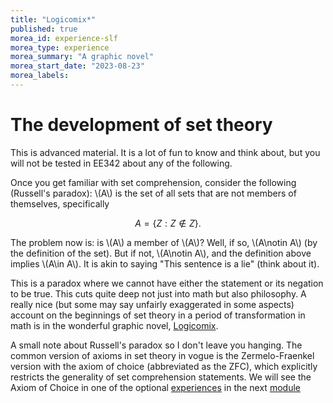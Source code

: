 ```yaml
---
title: "Logicomix*"
published: true
morea_id: experience-slf
morea_type: experience
morea_summary: "A graphic novel"
morea_start_date: "2023-08-23"
morea_labels:
---
```


# The development of set theory
This is advanced material. It is a lot of fun to know and think about,
but you will not be tested in EE342 about any of the following.

Once you get familiar with set comprehension, consider the following (Russell's
paradox): \\(A\\) is the set of all sets that are not members of themselves, specifically

$$A = \{ Z: Z \notin Z \}.$$

The problem now is: is \\(A\\) a member of \\(A\\)? Well, if so, \\(A\notin A\\)
(by the definition of the set). But if not, \\(A\notin A\\), and the
definition above implies \\(A\in A\\). It is akin to saying "This sentence is a lie" (think about it).

This is a paradox where we cannot have either the statement or its
negation to be true. This cuts quite deep not just into math but also
philosophy. A really nice (but some may say unfairly exaggerated in
some aspects) account on the beginnings of set theory in a period of
transformation in math is in the wonderful graphic novel,
[Logicomix](https://www.amazon.com/Logicomix-search-truth-Apostolos-Doxiadis/dp/1596914521).

A small note about Russell's paradox so I don't leave you hanging. The
common version of axioms in set theory in vogue is the Zermelo-Fraenkel
version with the axiom of choice (abbreviated as the ZFC), which
explicitly restricts the generality of set comprehension statements. We
will see the Axiom of Choice in one of the optional [experiences](https://uhm-descartes.github.io/ee342/morea/axioms/experience-vitali.html) in the 
next [module](https://uhm-descartes.github.io/ee342/modules/module-axioms/)












